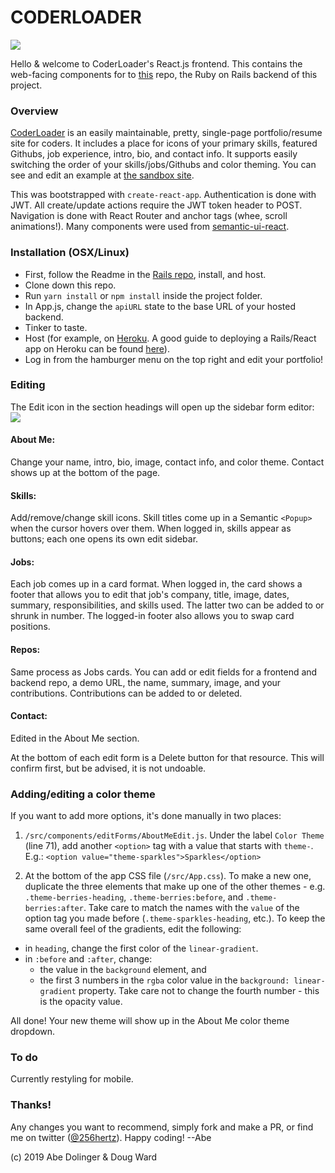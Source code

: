 # CODERLOADER

<image src="http://pgdb.256hz.com/images/coderloader-screen.png" />

Hello & welcome to CoderLoader's React.js frontend. This contains the web-facing components for to [this](https://github.com/256hz/coderloader-rails/) repo, the Ruby on Rails backend of this project.

### Overview
[CoderLoader](http://sandboxportfolio.256hz.com) is an easily maintainable, pretty, single-page portfolio/resume site for coders. It includes a place for icons of your primary skills, featured Githubs, job experience, intro, bio, and contact info. It supports easily switching the order of your skills/jobs/Githubs and color theming.  You can see and edit an example at [the sandbox site](http://sandboxportfolio.256hz.com).

This was bootstrapped with `create-react-app`.  Authentication is done with JWT.  All create/update actions require the JWT token header to POST.  Navigation is done with React Router and anchor tags (whee, scroll animations!).  Many components were used from [semantic-ui-react](https://react.semantic-ui.com).

### Installation (OSX/Linux)
- First, follow the Readme in the [Rails repo](https://github.com/256hz/coderloader-rails/), install, and host.
- Clone down this repo.
- Run `yarn install` or `npm install` inside the project folder.
- In App.js, change the `apiURL` state to the base URL of your hosted backend.
- Tinker to taste.
- Host (for example, on [Heroku](http://www.heroku.com).  A good guide to deploying a Rails/React app on Heroku can be found [here](https://medium.com/coding-in-simple-english/deploying-rails-react-app-to-heroku-35e1829242ab)).
- Log in from the hamburger menu on the top right and edit your portfolio!

### Editing
The Edit icon in the section headings will open up the sidebar form editor:
<image src="http://pgdb.256hz.com/images/coderloader-screen-edit.png">
#### About Me: 
  Change your name, intro, bio, image, contact info, and color theme.  Contact shows up at the bottom of the page.
#### Skills: 
  Add/remove/change skill icons.  Skill titles come up in a Semantic `<Popup>` when the cursor hovers over them.  When logged in, skills appear as buttons; each one opens its own edit sidebar.  
#### Jobs: 
  Each job comes up in a card format.  When logged in, the card shows a footer that allows you to edit that job's company, title, image, dates, summary, responsibilities, and skills used.  The latter two can be added to or shrunk in number.  The logged-in footer also allows you to swap card positions.
#### Repos: 
  Same process as Jobs cards.  You can add or edit fields for a frontend and backend repo, a demo URL, the name, summary, image, and your contributions.  Contributions can be added to or deleted.
#### Contact: 
  Edited in the About Me section.
  
  At the bottom of each edit form is a Delete button for that resource.  This will confirm first, but be advised, it is not undoable.

### Adding/editing a color theme
If you want to add more options, it's done manually in two places:

1. `/src/components/editForms/AboutMeEdit.js`.  Under the label `Color Theme` (line 71), add another `<option>` tag with a value that starts with `theme-`.  E.g.: `<option value="theme-sparkles">Sparkles</option>`

2. At the bottom of the app CSS file (`/src/App.css`).  To make a new one, duplicate the three elements that make up one of the other themes - e.g. `.theme-berries-heading`, `.theme-berries:before`, and `.theme-berries:after`.  Take care to match the names with the `value` of the option tag you made before (`.theme-sparkles-heading`, etc.).  To keep the same overall feel of the gradients, edit the following:
- in `heading`, change the first color of the `linear-gradient`.
- in `:before` and `:after`, change: 
  - the value in the `background` element, and 
  - the first 3 numbers in the `rgba` color value in the `background: linear-gradient` property.  Take care not to change the fourth number - this is the opacity value.

All done!  Your new theme will show up in the About Me color theme dropdown. 

### To do
Currently restyling for mobile.

### Thanks!
Any changes you want to recommend, simply fork and make a PR, or find me on twitter ([@256hertz](http://twitter.com/256hertz)).  Happy coding! --Abe

(c) 2019 Abe Dolinger & Doug Ward
